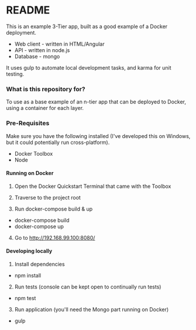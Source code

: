 # README #

This is an example 3-Tier app, built as a good example of a Docker deployment.

* Web client - written in HTML/Angular
* API - written in node.js
* Database - mongo

It uses gulp to automate local development tasks, and karma for unit testing.

### What is this repository for? ###

To use as a base example of an n-tier app that can be deployed to Docker, using a container for each layer.

### Pre-Requisites ###

Make sure you have the following installed (I've developed this on Windows, but it could potentially run cross-platform).

* Docker Toolbox
* Node

#### Running on Docker ####

1) Open the Docker Quickstart Terminal that came with the Toolbox

2) Traverse to the project root

3) Run docker-compose build & up

* docker-compose build
* docker-compose up

4) Go to http://192.168.99.100:8080/

#### Developing locally ####

1) Install dependencies

* npm install

2) Run tests (console can be kept open to continually run tests)

* npm test

3) Run application (you'll need the Mongo part running on Docker)

* gulp
